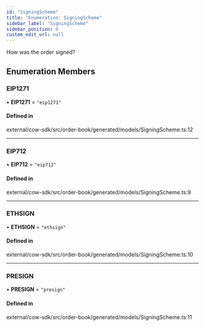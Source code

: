 ```yaml
---
id: "SigningScheme"
title: "Enumeration: SigningScheme"
sidebar_label: "SigningScheme"
sidebar_position: 0
custom_edit_url: null
---
```


How was the order signed?

## Enumeration Members

### EIP1271

• **EIP1271** = ``"eip1271"``

#### Defined in

external/cow-sdk/src/order-book/generated/models/SigningScheme.ts:12

___

### EIP712

• **EIP712** = ``"eip712"``

#### Defined in

external/cow-sdk/src/order-book/generated/models/SigningScheme.ts:9

___

### ETHSIGN

• **ETHSIGN** = ``"ethsign"``

#### Defined in

external/cow-sdk/src/order-book/generated/models/SigningScheme.ts:10

___

### PRESIGN

• **PRESIGN** = ``"presign"``

#### Defined in

external/cow-sdk/src/order-book/generated/models/SigningScheme.ts:11
